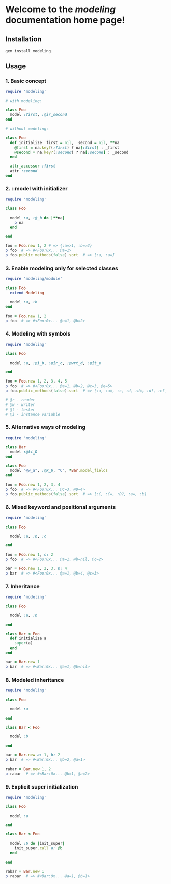 Welcome to the _modeling_ documentation home page!
===

Installation
---
```
gem install modeling
```

Usage
---
### 1. Basic concept
```RUBY
require 'modeling'

# with modeling:

class Foo
  model :first, :@ir_second
end

# without modeling:

class Foo
  def initialize _first = nil, _second = nil, **na
    @first = na.key?(:first) ? na[:first] : _first
    @second = na.key?(:second) ? na[:second] : _second
  end

  attr_accessor :first
  attr :second
end
```

### 2. ::model with initializer
```RUBY
require 'modeling'

class Foo

  model :a, :@_b do |**na|
    p na
  end

end

foo = Foo.new 1, 2 # => {:a=>1, :b=>2}
p foo  # => #<Foo:0x... @a=1>
p foo.public_methods(false).sort  # => [:a, :a=]
```

### 3. Enable modeling only for selected classes
```RUBY
require 'modeling/module'

class Foo
  extend Modeling

  model :a, :b
end

foo = Foo.new 1, 2
p foo  # => #<Foo:0x... @a=1, @b=2>
```

### 4. Modeling with symbols
```RUBY
require 'modeling'

class Foo

  model :a, :@i_b, :@ir_c, :@wrt_d, :@it_e

end

foo = Foo.new 1, 2, 3, 4, 5
p foo  # => #<Foo:0x... @a=1, @b=2, @c=3, @e=5>
p foo.public_methods(false).sort  # => [:a, :a=, :c, :d, :d=, :d?, :e?]

# @r - reader
# @w - writer
# @t - tester
# @i - instance variable
```

### 5. Alternative ways of modeling
```RUBY
require 'modeling'

class Bar
  model :@ti_D
end

class Foo
  model "@w_a", :@R_b, "C", *Bar.model_fields
end

foo = Foo.new 1, 2, 3, 4
p foo  # => #<Foo:0x... @C=3, @D=4>
p foo.public_methods(false).sort  # => [:C, :C=, :D?, :a=, :b]
```

### 6. Mixed keyword and positional arguments
```RUBY
require 'modeling'

class Foo

  model :a, :b, :c

end

foo = Foo.new 1, c: 2
p foo  # => #<Foo:0x... @a=1, @b=nil, @c=2>

bar = Foo.new 1, 2, 3, b: 4
p bar  # => #<Foo:0x... @a=1, @b=4, @c=3>
```

### 7. Inheritance
```RUBY
require 'modeling'

class Foo

  model :a, :b

end

class Bar < Foo
  def initialize a
    super(a)
  end
end

bar = Bar.new 1
p bar  # => #<Bar:0x... @a=1, @b=nil>
```

### 8. Modeled inheritance
```RUBY
require 'modeling'

class Foo

  model :a

end

class Bar < Foo

  model :b

end

bar = Bar.new a: 1, b: 2
p bar  # => #<Bar:0x... @b=2, @a=1>

rabar = Bar.new 1, 2
p rabar  # => #<Bar:0x... @b=1, @a=2>
```

### 9. Explicit super initialization
```RUBY
require 'modeling'

class Foo

  model :a

end

class Bar < Foo

  model :b do |init_super|
    init_super.call a: @b
  end

end

rabar = Bar.new 1
p rabar  # => #<Bar:0x... @a=1, @b=1>
```

